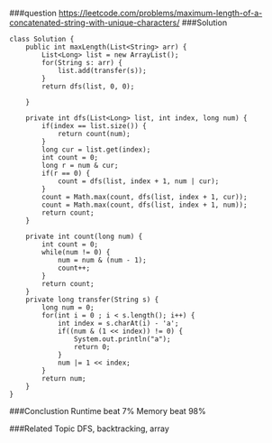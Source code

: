 ###question
https://leetcode.com/problems/maximum-length-of-a-concatenated-string-with-unique-characters/
###Solution
```
class Solution {
    public int maxLength(List<String> arr) {
        List<Long> list = new ArrayList();
        for(String s: arr) {
            list.add(transfer(s));
        }
        return dfs(list, 0, 0);
        
    }
    
    private int dfs(List<Long> list, int index, long num) {
        if(index == list.size()) {
            return count(num);
        }
        long cur = list.get(index);
        int count = 0;
        long r = num & cur;
        if(r == 0) {
            count = dfs(list, index + 1, num | cur);
        }
        count = Math.max(count, dfs(list, index + 1, cur));
        count = Math.max(count, dfs(list, index + 1, num));
        return count;       
    }
    
    private int count(long num) {
        int count = 0;
        while(num != 0) {
            num = num & (num - 1);
            count++;
        }
        return count;
    }
    private long transfer(String s) {
        long num = 0;
        for(int i = 0 ; i < s.length(); i++) {
            int index = s.charAt(i) - 'a';
            if((num & (1 << index)) != 0) {
                System.out.println("a");
                return 0;
            }
            num |= 1 << index;
        }
        return num;
    }
}

```

###Conclustion
Runtime beat 7%
Memory beat 98%

###Related Topic
DFS, backtracking, array